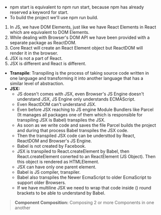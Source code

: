 * npm start is equivalent to npm run start, because npm has already reserved a keyword for start.
* To build the project we'll use npm run build.

1. In JS, we have DOM Elements, just like we have React Elements in React which are equivalent to DOM Elements.
2. While dealing with Browser's DOM API we have been provided with a separate package as ReactDOM.
3. Core React will create an React Element object but ReactDOM will render it in the browser.
4. JSX is not a part of React.
5. JSX is different and React is different.

* **Transpile**: Transpiling is the process of taking source code written in one language and transforming it into another language that has a similar level of abstraction.
* **JSX:**
  * JS doesn't comes with JSX, even Browser's JS Engine doesn't understand JSX, JS Engine only understands ECMAScript.
  * Even ReactDOM can't understand JSX.
  * Even before JSX reaching to JS engine Module Bundlers like Parcel (It manages all packages one of them which is responsible for transpiling JSX is Babel) transpiles the JSX.
  * As soon as we write code and saves the file Parcel builds the project and during that process Babel transpiles the JSX code.
  * Then the transpiled JSX code can be understtod by React, ReactDOM and Browser's JS Engine.
  * Babel is not created by Facebook.
  * JSX is transpiled to React.createElement by Babel, then React.createElement conerted to an ReactElement (JS Object). Then this object is rendered as HTMLElement.
  * JSX can have only one parent element.
  * Babel is JS compiler, transpiler.
  * Babel also transpiles the Newer EcmaScript to older EcmaScript to support older Browsers.
  * If we have multiline JSX we need to wrap that code inside () round brackets to be able to understand by Babel.

> **Component Composition:** Composing 2 or more Components in one another
